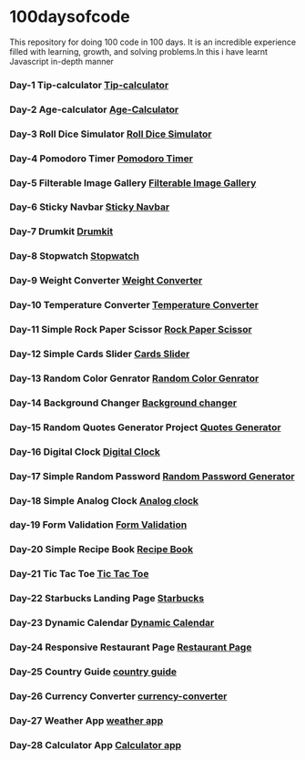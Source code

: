 # 100daysofcode
This repository for doing 100 code in 100 days. It is an incredible experience filled with learning, growth, and solving problems.In this i have learnt Javascript in-depth manner


### Day-1 Tip-calculator [Tip-calculator](https://100daysofcode01.netlify.app/day-1/tip-calculator/)
	
### Day-2 Age-calculator [Age-Calculator](https://100daysofcode01.netlify.app/age-calculator/)
	
### Day-3 Roll Dice Simulator [Roll Dice Simulator](https://100daysofcode01.netlify.app/roll-dice-simulator/)

### Day-4 Pomodoro Timer [Pomodoro Timer](https://100daysofcode01.netlify.app/pomodoro-timer/)

### Day-5 Filterable Image Gallery [Filterable Image Gallery](https://100daysofcode01.netlify.app/filterable-image-gallery/)

### Day-6 Sticky Navbar [Sticky Navbar](https://100daysofcode01.netlify.app/sticky-navbar/)

### Day-7 Drumkit [Drumkit](https://100daysofcode01.netlify.app/drumkit/)

### Day-8 Stopwatch [Stopwatch](https://100daysofcode01.netlify.app/stopwatch/)
	
### Day-9 Weight Converter [Weight Converter](https://100daysofcode01.netlify.app/weight-converter/)

### Day-10 Temperature Converter [Temperature Converter](https://100daysofcode01.netlify.app/temperature-converter/)

### Day-11 Simple Rock Paper Scissor [Rock Paper Scissor](https://100daysofcode01.netlify.app/rockpaperscisssor/)

### Day-12 Simple Cards Slider [Cards Slider](https://100daysofcode01.netlify.app/cards-slider/)

### Day-13 Random Color Genrator [Random Color Genrator](https://100daysofcode01.netlify.app/random-color-generator/)

### Day-14 Background Changer [Background changer](https://100daysofcode01.netlify.app/background-changer/)

### Day-15 Random  Quotes Generator Project [Quotes Generator](https://100daysofcode01.netlify.app/random-quote-generator/)

### Day-16 Digital Clock [Digital Clock](https://100daysofcode01.netlify.app/digital-clock/)
	
### Day-17 Simple Random Password [Random Password Generator](https://100daysofcode01.netlify.app/random-password-generator/)

### Day-18 Simple Analog Clock [Analog clock](https://100daysofcode01.netlify.app/analog-clock/)

### day-19 Form Validation [Form Validation](https://100daysofcode01.netlify.app/form-validation/)

### Day-20 Simple Recipe Book [Recipe Book](https://100daysofcode01.netlify.app/recipe-book-app/)

### Day-21 Tic Tac Toe [Tic Tac Toe](https://100daysofcode01.netlify.app/tic-tac-toe/)

### Day-22 Starbucks Landing Page [Starbucks](https://100daysofcode01.netlify.app/starbucks-landing-page/)

### Day-23 Dynamic Calendar [Dynamic Calendar](https://100daysofcode01.netlify.app/dynamic_calendaer/)

### Day-24 Responsive Restaurant Page [Restaurant Page](https://100daysofcode01.netlify.app/restaurant-page/)

### Day-25 Country Guide [country guide](https://100daysofcode01.netlify.app/country-guide-app/)

### Day-26 Currency Converter [currency-converter](https://100daysofcode01.netlify.app/currency-converter/)
	
### Day-27 Weather App [weather app](https://100daysofcode01.netlify.app/weather-app-latest/)
	
### Day-28 Calculator App [Calculator app](https://100daysofcode01.netlify.app/calculator/)
	

